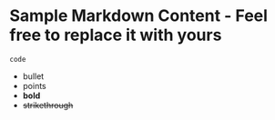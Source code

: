 # Sample Markdown Content - Feel free to replace it with yours
`code`
- bullet
- points
- **bold**
- ~~strikethrough~~